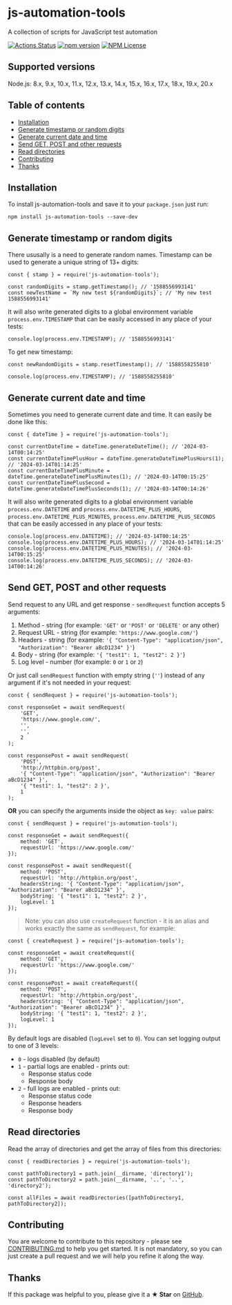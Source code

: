 # js-automation-tools

A collection of scripts for JavaScript test automation

[![Actions Status](https://github.com/Marketionist/js-automation-tools/workflows/Build%20and%20Test/badge.svg)](https://github.com/Marketionist/js-automation-tools/actions)
[![npm version](https://img.shields.io/npm/v/js-automation-tools.svg)](https://www.npmjs.com/package/js-automation-tools)
[![NPM License](https://img.shields.io/npm/l/js-automation-tools.svg)](https://github.com/Marketionist/js-automation-tools/blob/master/LICENSE)

## Supported versions
Node.js: 8.x, 9.x, 10.x, 11.x, 12.x, 13.x, 14.x, 15.x, 16.x, 17.x, 18.x, 19.x, 20.x

## Table of contents
* [Installation](#installation)
* [Generate timestamp or random digits](#generate-timestamp-or-random-digits)
* [Generate current date and time](#generate-current-date-and-time)
* [Send GET, POST and other requests](#send-get-post-and-other-requests)
* [Read directories](#read-directories)
* [Contributing](#contributing)
* [Thanks](#thanks)

## Installation
To install js-automation-tools and save it to your `package.json` just run:
```
npm install js-automation-tools --save-dev
```

## Generate timestamp or random digits
There ususally is a need to generate random names. Timestamp can be used to
generate a unique string of 13+ digits:
```
const { stamp } = require('js-automation-tools');

const randomDigits = stamp.getTimestamp(); // '1588556993141'
const newTestName = `My new test ${randomDigits}`; // 'My new test 1588556993141'
```
It will also write generated digits to a global environment variable
`process.env.TIMESTAMP` that can be easily accessed in any place of your tests:
```
console.log(process.env.TIMESTAMP); // '1588556993141'
```
To get new timestamp:
```
const newRandomDigits = stamp.resetTimestamp(); // '1588558255810'

console.log(process.env.TIMESTAMP); // '1588558255810'
```

## Generate current date and time
Sometimes you need to generate current date and time. It can easily be done like this:
```
const { dateTime } = require('js-automation-tools');

const currentDateTime = dateTime.generateDateTime(); // '2024-03-14T00:14:25'
const currentDateTimePlusHour = dateTime.generateDateTimePlusHours(1); // '2024-03-14T01:14:25'
const currentDateTimePlusMinute = dateTime.generateDateTimePlusMinutes(1); // '2024-03-14T00:15:25'
const currentDateTimePlusSecond = dateTime.generateDateTimePlusSeconds(1); // '2024-03-14T00:14:26'
```
It will also write generated digits to a global environment variable
`process.env.DATETIME` and `process.env.DATETIME_PLUS_HOURS`, `process.env.DATETIME_PLUS_MINUTES`, `process.env.DATETIME_PLUS_SECONDS` that can be easily accessed in any place of your tests:
```
console.log(process.env.DATETIME); // '2024-03-14T00:14:25'
console.log(process.env.DATETIME_PLUS_HOURS); // '2024-03-14T01:14:25'
console.log(process.env.DATETIME_PLUS_MINUTES); // '2024-03-14T00:15:25'
console.log(process.env.DATETIME_PLUS_SECONDS); // '2024-03-14T00:14:26'
```

## Send GET, POST and other requests
Send request to any URL and get response - `sendRequest` function accepts 5
arguments:
1. Method - string (for example: `'GET'` or `'POST'` or `'DELETE'` or any other)
2. Request URL - string (for example: `'https://www.google.com/'`)
3. Headers - string (for example: `'{ "Content-Type": "application/json", "Authorization": "Bearer aBcD1234" }'`)
4. Body - string (for example: `'{ "test1": 1, "test2": 2 }'`)
5. Log level - number (for example: `0` or `1` or `2`)

Or just call `sendRequest` function with empty string (`''`) instead of any
argument if it's not needed in your request:
```
const { sendRequest } = require('js-automation-tools');

const responseGet = await sendRequest(
    'GET',
    'https://www.google.com/',
    '',
    '',
    2
);

const responsePost = await sendRequest(
    'POST',
    'http://httpbin.org/post',
    '{ "Content-Type": "application/json", "Authorization": "Bearer aBcD1234" }',
    '{ "test1": 1, "test2": 2 }',
    1
);
```

**OR** you can specify the arguments inside the object as `key: value` pairs:

```
const { sendRequest } = require('js-automation-tools');

const responseGet = await sendRequest({
    method: 'GET',
    requestUrl: 'https://www.google.com/'
});

const responsePost = await sendRequest({
    method: 'POST',
    requestUrl: 'http://httpbin.org/post',
    headersString: '{ "Content-Type": "application/json", "Authorization": "Bearer aBcD1234" }',
    bodyString: '{ "test1": 1, "test2": 2 }',
    logLevel: 1
});
```

> Note: you can also use `createRequest` function - it is an alias and works
> exactly the same as `sendRequest`, for example:

```
const { createRequest } = require('js-automation-tools');

const responseGet = await createRequest({
    method: 'GET',
    requestUrl: 'https://www.google.com/'
});

const responsePost = await createRequest({
    method: 'POST',
    requestUrl: 'http://httpbin.org/post',
    headersString: '{ "Content-Type": "application/json", "Authorization": "Bearer aBcD1234" }',
    bodyString: '{ "test1": 1, "test2": 2 }',
    logLevel: 1
});
```

By default logs are disabled (`logLevel` set to `0`). You can set logging output
to one of 3 levels:
- `0` - logs disabled (by default)
- `1` - partial logs are enabled - prints out:
  * Response status code
  * Response body
- `2` - full logs are enabled - prints out:
  * Response status code
  * Response headers
  * Response body

## Read directories
Read the array of directories and get the array of files from this directories:
```
const { readDirectories } = require('js-automation-tools');

const pathToDirectory1 = path.join(__dirname, 'directory1');
const pathToDirectory2 = path.join(__dirname, '..', '..', 'directory2');

const allFiles = await readDirectories([pathToDirectory1, pathToDirectory2]);
```

## Contributing
You are welcome to contribute to this repository - please see
[CONTRIBUTING.md](https://github.com/Marketionist/js-automation-tools/blob/master/CONTRIBUTING.md)
to help you get started. It is not mandatory, so you can just create a pull
request and we will help you refine it along the way.

## Thanks
If this package was helpful to you, please give it a **★ Star** on
[GitHub](https://github.com/Marketionist/js-automation-tools).
